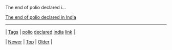 <!--
title: The end of polio declared in India
date: 2020-06-28T15:27:00.274Z
tags: polio, declared, india, link
-->


The end of polio declared i...

[The end of polio declared in India](http://bonus.kottke.org/post/80575575059/the-end-of-polio-declared-in-india)

<!--BOTTOM-POST-NAVIGATION-->
---

| [Tags](tags.md) | [polio](tag-polio.md) [declared](tag-declared.md) [india](tag-india.md) [link](tag-link.md) |

| [Newer](80578309332.md) | [Top](index.md) | [Older](80582085020.md) |